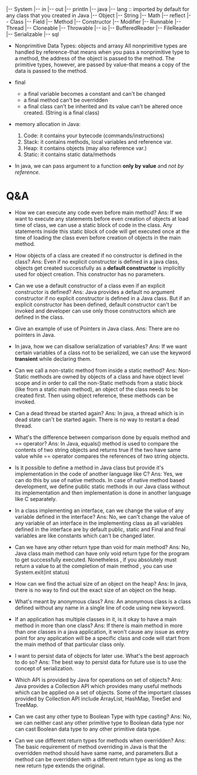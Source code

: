 |-- System
    |-- in
    |-- out
	|-- println
|-- java
    |-- lang	:: imported by default for any class that you created in Java
	|-- Object
	|-- String
	|-- Math
	|-- reflect
	|-- Class
	|-- Field
	|-- Method
	|-- Constructor
	|-- Modifier
	|-- Runnable
	|-- Thread
	|-- Cloneable
	|-- Throwable
    |-- io
	|-- BufferedReader
	|-- FileReader
	|-- Serializable
    |-- sql

* Nonprimitive Data Types: objects and arrasy
    All nonprimitive types are handled by reference-that means when you pass a nonprimitive type to a method, the address of the object is passed to the method. The primitive types, however, are passed by value-that means a copy of the data is passed to the method.

* final
    * a final variable becomes a constant and can't be changed
    * a final method can't be overridden
    * a final class can't be inherited and its value can't be altered once created. (String is a final class)

* memory allocation in Java:
    1. Code: it contains your bytecode (commands/instructions)
    2. Stack: it contains methods, local variables and reference var.
    3. Heap: it contains objects (may also reference var.)
    4. Static: it contains static data/methods

*  In java, we can pass argument to a function **only by value** and *not by reference*.



# Q&A
* How we can execute any code even before main method?
Ans: If we want to execute any statements before even creation of objects at load time of class, we can use a static block of code in the class. Any statements inside this static block of code will get executed once at the time of loading the class even before creation of objects in the main method.

*  How objects of a class are created if no constructor is defined in the class?
Ans: Even if no explicit constructor is defined in a java class, objects get created successfully as a **default constructor** is implicitly used for object creation. This constructor has no parameters.

*  Can we use a default constructor of a class even if an explicit constructor is defined?
Ans: Java provides a default no argument constructor if no explicit constructor is defined in a Java class. But if an explicit constructor has been defined, default constructor can't be invoked and developer can use only those constructors which are defined in the class.

* Give an example of use of Pointers in Java class.
Ans: There are no pointers in Java. 

*  In java, how we can disallow serialization of variables?
Ans: If we want certain variables of a class not to be serialized, we can use the keyword **transient** while declaring them. 

* Can we call a non-static method from inside a static method?
Ans: Non-Static methods are owned by objects of a class and have object level scope and in order to call the non-Static methods from a static block (like from a static main method), an object of the class needs to be created first. Then using object reference, these methods can be invoked.

* Can a dead thread be started again?
Ans: In java, a thread which is in dead state can't be started again. There is no way to restart a dead thread.

* What's the difference between comparison done by equals method and == operator?
Ans: In Java, equals() method is used to compare the contents of two string objects and returns true if the two have same value while == operator compares the references of two string objects.

* Is it possible to define a method in Java class but provide it's implementation in the code of another language like C?
Ans: Yes, we can do this by use of native methods. In case of native method based development, we define public static methods in our Java class without its implementation and then implementation is done in another language like C separately.

* In a class implementing an interface, can we change the value of any variable defined in the interface?
Ans: No, we can't change the value of any variable of an interface in the implementing class as all variables defined in the interface are by default public, static and Final and final variables are like constants which can't be changed later.

* Can we have any other return type than void for main method?
Ans: No, Java class main method can have only void return type for the program to get successfully executed.
    Nonetheless , if you absolutely must return a value to at the completion of main method , you can use System.exit(int status)

*  How can we find the actual size of an object on the heap?
Ans: In java, there is no way to find out the exact size of an object on the heap.

* What's meant by anonymous class?
Ans: An anonymous class is a class defined without any name in a single line of code using new keyword.

*  If an application has multiple classes in it, is it okay to have a main method in more than one class?
Ans: If there is main method in more than one classes in a java application, it won't cause any issue as entry point for any application will be a specific class and code will start from the main method of that particular class only.

* I want to persist data of objects for later use. What's the best approach to do so?
Ans: The best way to persist data for future use is to use the concept of serialization.

* Which API is provided by Java for operations on set of objects?
Ans: Java provides a Collection API which provides many useful methods which can be applied on a set of objects. Some of the important classes provided by Collection API include ArrayList, HashMap, TreeSet and TreeMap.

* Can we cast any other type to Boolean Type with type casting?
Ans: No, we can neither cast any other primitive type to Boolean data type nor can cast Boolean data type to any other primitive data type.

* Can we use different return types for methods when overridden?
Ans: The basic requirement of method overriding in Java is that the overridden method should have same name, and parameters.But a method can be overridden with a different return type as long as the new return type extends the original.
